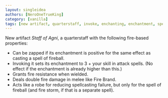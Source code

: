 ```yaml
---
layout: singleidea
authors: [NeroOneTrueKing]
category: [vanilla]
tags: [new artifact, quarterstaff, invoke, enchanting, enchantment, spell of fireball, fire resistance]
---
```

New artifact _Staff of Agni_, a quarterstaff with the following fire-based
properties:
* Can be zapped if its enchantment is positive for the same effect as casting a
  spell of fireball.
* Invoking it sets its enchantment to 3 + your skill in attack spells. (No
  effect if the enchantment is already higher than this.)
* Grants fire resistance when wielded.
* Deals double fire damage in melee like Fire Brand.
* Acts like a robe for reducing spellcasting failure, but only for the spell of
  fireball (and fire storm, if that is a separate spell).

